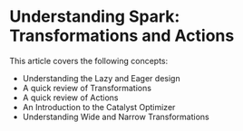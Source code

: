 # Understanding Spark:  Transformations and Actions

This article covers the following concepts:
- Understanding the Lazy and Eager design
- A quick review of Transformations
- A quick review of Actions
- An Introduction to the Catalyst Optimizer
- Understanding Wide and Narrow Transformations